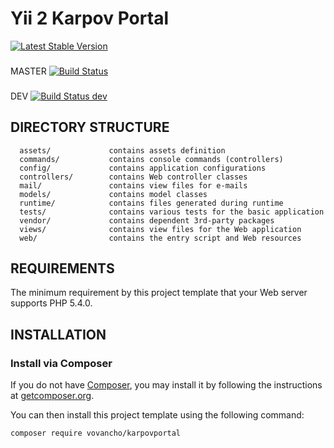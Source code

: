 Yii 2 Karpov Portal
============================

[![Latest Stable Version](https://poser.pugx.org/vovancho/karpovportal/v/stable)](https://packagist.org/packages/vovancho/karpovportal)
###
MASTER
[![Build Status](https://travis-ci.org/vovancho/karpovportal.svg?branch=master)](https://travis-ci.org/vovancho/karpovportal)
###
DEV
[![Build Status dev](https://travis-ci.org/vovancho/karpovportal.svg?branch=dev)](https://travis-ci.org/vovancho/karpovportal)

DIRECTORY STRUCTURE
-------------------

      assets/             contains assets definition
      commands/           contains console commands (controllers)
      config/             contains application configurations
      controllers/        contains Web controller classes
      mail/               contains view files for e-mails
      models/             contains model classes
      runtime/            contains files generated during runtime
      tests/              contains various tests for the basic application
      vendor/             contains dependent 3rd-party packages
      views/              contains view files for the Web application
      web/                contains the entry script and Web resources

REQUIREMENTS
------------

The minimum requirement by this project template that your Web server supports PHP 5.4.0.


INSTALLATION
------------

### Install via Composer

If you do not have [Composer](http://getcomposer.org/), you may install it by following the instructions
at [getcomposer.org](http://getcomposer.org/doc/00-intro.md#installation-nix).

You can then install this project template using the following command:

~~~
composer require vovancho/karpovportal
~~~